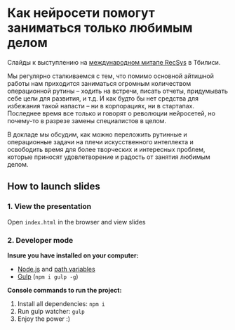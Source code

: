 # Как нейросети помогут заниматься только любимым делом

Слайды к выступлению на [международном митапе RecSys](https://developers.sber.ru/kak-v-sbere/hiring-events/recsys) в Тбилиси.

Мы регулярно сталкиваемся с тем, что помимо основной айтишной работы нам приходится заниматься огромным количеством операционной рутины – ходить на встречи, писать отчеты, придумывать себе цели для развития, и т.д. И как будто бы нет средства для избежания такой напасти – ни в корпорациях, ни в стартапах. Последнее время все только и говорят о революции нейросетей, но почему-то в разрезе замены специалистов в целом.

В докладе мы обсудим, как можно переложить рутинные и операционные задачи на плечи искусственного интеллекта и освободить время для более творческих и интересных проблем, которые приносят удовлетворение и радость от занятия любимым делом.

## How to launch slides
### 1. View the presentation
Open `index.html` in the browser and view slides

### 2. Developer mode

__Insure you have installed on your computer:__

* [Node.js](https://nodejs.org/en/download/) and [path variables](http://stackoverflow.com/questions/8278143/node-js-how-to-run-node-command-from-any-path)
* [Gulp](http://gulpjs.com/) (`npm i gulp -g`)

__Console commands to run the project:__

1. Install all dependenсies: `npm i`
2. Run gulp watcher: `gulp`
3. Enjoy the power :)
